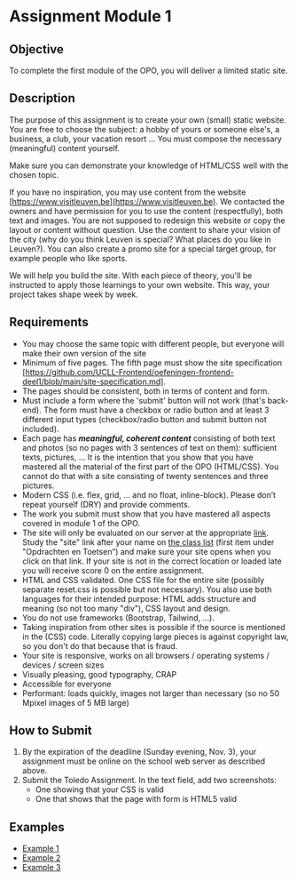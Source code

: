 # Assignment Module 1

## Objective

To complete the first module of the OPO, you will deliver a limited static site.

## Description

The purpose of this assignment is to create your own (small) static website. You are free to choose the subject: a hobby of yours or someone else's, a business, a club, your vacation resort ... You must compose the necessary (meaningful) content yourself.

Make sure you can demonstrate your knowledge of HTML/CSS well with the chosen topic.

If you have no inspiration, you may use content from the website [https://www.visitleuven.be](https://www.visitleuven.be). We contacted the owners and have permission for you to use the content (respectfully), both text and images. You are not supposed to redesign this website or copy the layout or content without question. Use the content to share your vision of the city (why do you think Leuven is special? What places do you like in Leuven?). You can also create a promo site for a special target group, for example people who like sports.

We will help you build the site. With each piece of theory, you'll be instructed to apply those learnings to your own website. This way, your project takes shape week by week.

## Requirements

- You may choose the same topic with different people, but everyone will make their own version of the site
- Minimum of five pages. The fifth page must show the site specification [https://github.com/UCLL-Frontend/oefeningen-frontend-deel1/blob/main/site-specification.md].
- The pages should be consistent, both in terms of content and form.
- Must include a form where the 'submit' button will not work (that's back-end). The form must have a checkbox or radio button and at least 3 different input types (checkbox/radio button and submit button not included).
- Each page has ***meaningful, coherent content*** consisting of both text and photos (so no pages with 3 sentences of text on them): sufficient texts, pictures, ... It is the intention that you show that you have mastered all the material of the first part of the OPO (HTML/CSS). You cannot do that with a site consisting of twenty sentences and three pictures.
- Modern CSS (i.e. flex, grid, ... and no float, inline-block). Please don’t repeat yourself (DRY) and provide comments.
- The work you submit must show that you have mastered all aspects covered in module 1 of the OPO.
- The site will only be evaluated on our server at the appropriate [link](https://webontwerp.ucll.be/Ti-Front-end/reeksen/reeksoverzicht.html). Study the "site" link after your name on [the class list](https://webontwerp.ucll.be/Ti-Front-end/reeksen/reeksoverzicht.html) (first item under "Opdrachten en Toetsen”) and make sure your site opens when you click on that link. If your site is not in the correct location or loaded late you will receive score 0 on the entire assignment.
- HTML and CSS validated. One CSS file for the entire site (possibly separate reset.css is possible but not necessary). You also use both languages for their intended purpose: HTML adds structure and meaning (so not too many "div"), CSS layout and design.
- You do not use frameworks (Bootstrap, Tailwind, ...).
- Taking inspiration from other sites is possible if the source is mentioned in the (CSS) code. Literally copying large pieces is against copyright law, so you don't do that because that is fraud.
- Your site is responsive, works on all browsers / operating systems / devices / screen sizes
- Visually pleasing, good typography, CRAP
- Accessible for everyone
- Performant: loads quickly, images not larger than necessary (so no 50 Mpixel images of 5 MB large)

## How to Submit

1. By the expiration of the deadline (Sunday evening, Nov. 3), your assignment must be online on the school web server as described above.
2. Submit the Toledo Assignment. In the text field, add two screenshots:
   - One showing that your CSS is valid
   - One that shows that the page with form is HTML5 valid

## Examples

- [Example 1](https://webontwerp.ucll.be/Ti-Front-end/goedeSites/VanHooydonckMaxim/site/)
- [Example 2](https://webontwerp.ucll.be/Ti-Front-end/goedeSites/sempelsStef/site/)
- [Example 3](https://webontwerp.ucll.be/Ti-Front-end/goedeSites/vanZomerenJenthe/site/)
